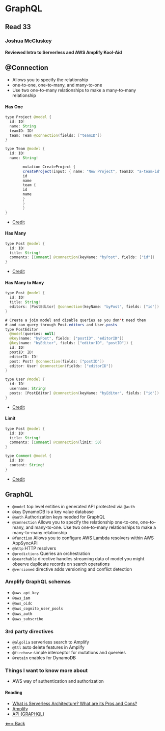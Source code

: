 # GraphQL

## Read 33

### Joshua McCluskey

#### Reviewed Intro to Serverless and AWS Amplify Kool-Aid

## @Connection

- Allows you to specify the relationship
- one-to-one, one-to-many, and many-to-one
- Use two one-to-many relationships to make a many-to-many relationship

#### Has One

````Java
type Project @model {
  id: ID!
  name: String
  teamID: ID!
  team: Team @connection(fields: ["teamID"])
}

type Team @model {
  id: ID!
  name: String!

        mutation CreateProject {
        createProject(input: { name: "New Project", teamID: "a-team-id"}) {
        id
        name
        team {
        id
        name
        }
        }
        }
}
````
- [Credit](https://docs.amplify.aws/cli-legacy/graphql-transformer/directives/#connection)

#### Has Many


````Java
type Post @model {
  id: ID!
  title: String!
  comments: [Comment] @connection(keyName: "byPost", fields: ["id"])
}


````
- [Credit](https://docs.amplify.aws/cli-legacy/graphql-transformer/directives/#connection)

#### Has Many to Many

````Java
type Post @model {
  id: ID!
  title: String!
  editors: [PostEditor] @connection(keyName: "byPost", fields: ["id"])
}

# Create a join model and disable queries as you don't need them
# and can query through Post.editors and User.posts
type PostEditor
  @model(queries: null)
  @key(name: "byPost", fields: ["postID", "editorID"])
  @key(name: "byEditor", fields: ["editorID", "postID"]) {
  id: ID!
  postID: ID!
  editorID: ID!
  post: Post! @connection(fields: ["postID"])
  editor: User! @connection(fields: ["editorID"])
}

type User @model {
  id: ID!
  username: String!
  posts: [PostEditor] @connection(keyName: "byEditor", fields: ["id"])
}
````
- [Credit](https://docs.amplify.aws/cli-legacy/graphql-transformer/directives/#connection)

#### Limit

````Java
type Post @model {
  id: ID!
  title: String!
  comments: [Comment] @connection(limit: 50)
}

type Comment @model {
  id: ID!
  content: String!
}
````
- [Credit](https://docs.amplify.aws/cli-legacy/graphql-transformer/directives/#connection)



## GraphQL

- `@model` top level entities in generated API protected via `@auth`
- `@key` DynamoDB is a key value database
- `@auth` Authorization keys needed for GraphQL
- `@connection` Allows you to specify the relationship one-to-one, one-to-many, and many-to-one. Use two one-to-many relationships to make a many-to-many relationship
- `@function` Allows you to configure AWS Lambda resolvers within AWS AppSyncAPI
- `@http` HTTP resolvers 
- `@predictions` Queries an orchestration 
- `@searchable` directive handles streaming data of model you might observe duplicate records on search operations
- `@versioned` directive adds versioning and conflict detection


### Amplify GraphQL schemas

- `@aws_api_key`
- `@aws_iam`
- `@aws_oidc`
- `@aws_cognito_user_pools`
- `@aws_auth`
- `@aws_subscribe`

### 3rd party directives

- `@algolia` serverless search to Amplify
- `@ttl` auto delete features in Amplify
- `@firehose` simple interceptor for mutations and quereies
- `@retain` enables for DynamoDB

### Things I want to know more about

- AWS way of authentication and authorization

#### Reading

- [What is Serverless Architecture? What are its Pros and Cons?](https://hackernoon.com/what-is-serverless-architecture-what-are-its-pros-and-cons-cc4b804022e9)
- [Amplify](https://aws.amazon.com/amplify/)
- [API (GRAPHQL)](https://docs.amplify.aws/cli-legacy/graphql-transformer/directives/#connection)


[<=== Back](../README.md)